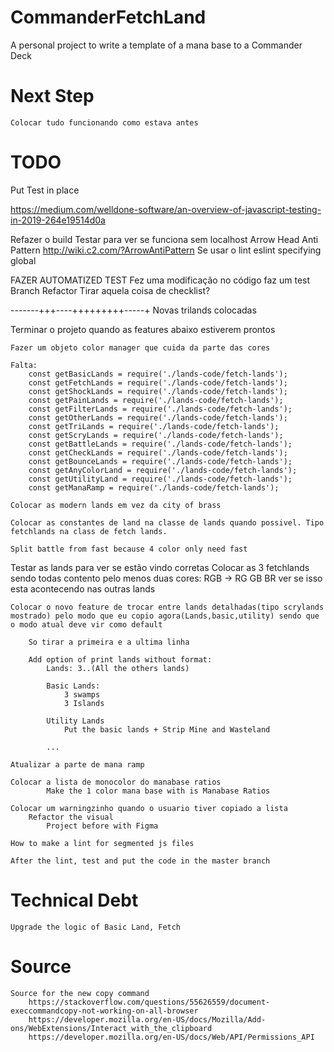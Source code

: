 # CommanderFetchLand
A personal project to write a template of a mana base to a Commander Deck
# Next Step
	Colocar tudo funcionando como estava antes

# TODO

Put Test in place

https://medium.com/welldone-software/an-overview-of-javascript-testing-in-2019-264e19514d0a

Refazer o build
Testar para ver se funciona sem localhost
Arrow Head Anti Pattern
			http://wiki.c2.com/?ArrowAntiPattern
Se usar o lint
			eslint specifying global

FAZER AUTOMATIZED TEST
       Fez uma modificação no código faz um test
       Branch Refactor
       Tirar aquela coisa de checklist?

-------+++----+++++++++-----+
Novas trilands colocadas

Terminar o projeto quando as features abaixo estiverem prontos

	Fazer um objeto color manager que cuida da parte das cores

	Falta:
		const getBasicLands = require('./lands-code/fetch-lands');
		const getFetchLands = require('./lands-code/fetch-lands');
		const getShockLands = require('./lands-code/fetch-lands');
		const getPainLands = require('./lands-code/fetch-lands');
		const getFilterLands = require('./lands-code/fetch-lands');
		const getOtherLands = require('./lands-code/fetch-lands');
		const getTriLands = require('./lands-code/fetch-lands');
		const getScryLands = require('./lands-code/fetch-lands');
		const getBattleLands = require('./lands-code/fetch-lands');
		const getCheckLands = require('./lands-code/fetch-lands');
		const getBounceLands = require('./lands-code/fetch-lands');
		const getAnyColorLand = require('./lands-code/fetch-lands');
		const getUtilityLand = require('./lands-code/fetch-lands');
		const getManaRamp = require('./lands-code/fetch-lands');

	Colocar as modern lands em vez da city of brass

	Colocar as constantes de land na classe de lands quando possivel. Tipo fetchlands na class de fetch lands.

	Split battle from fast because 4 color only need fast

  Testar as lands para ver se estão vindo corretas
	Colocar as 3 fetchlands sendo todas contento pelo menos duas cores: RGB -> RG GB BR ver se isso esta acontecendo nas outras lands

	Colocar o novo feature de trocar entre lands detalhadas(tipo scrylands mostrado) pelo modo que eu copio agora(Lands,basic,utility) sendo que o modo atual deve vir como default

		So tirar a primeira e a ultima linha

		Add option of print lands without format:
			Lands: 3..(All the others lands)

			Basic Lands:
				3 swamps
				3 Islands

			Utility Lands
				Put the basic lands + Strip Mine and Wasteland

			...

	Atualizar a parte de mana ramp

	Colocar a lista de monocolor do manabase ratios
			Make the 1 color mana base with is Manabase Ratios

	Colocar um warningzinho quando o usuario tiver copiado a lista
		Refactor the visual
			Project before with Figma

	How to make a lint for segmented js files

	After the lint, test and put the code in the master branch

# Technical Debt
	Upgrade the logic of Basic Land, Fetch

# Source
	Source for the new copy command
		https://stackoverflow.com/questions/55626559/document-execcommandcopy-not-working-on-all-browser
		https://developer.mozilla.org/en-US/docs/Mozilla/Add-ons/WebExtensions/Interact_with_the_clipboard
		https://developer.mozilla.org/en-US/docs/Web/API/Permissions_API
